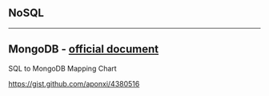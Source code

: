 ## NoSQL

---

## MongoDB - [official document](http://docs.mongodb.org/manual/reference/sql-comparison/#sql-to-mongodb-mapping-chart)

SQL to MongoDB Mapping Chart

https://gist.github.com/aponxi/4380516
